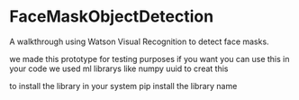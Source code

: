 # FaceMaskObjectDetection
A walkthrough using Watson Visual Recognition to detect face masks. 

we made this prototype for testing purposes
if you want you can use this in your code
we used ml librarys like numpy uuid
to creat this 

to install the library in your system 
pip install the library name
